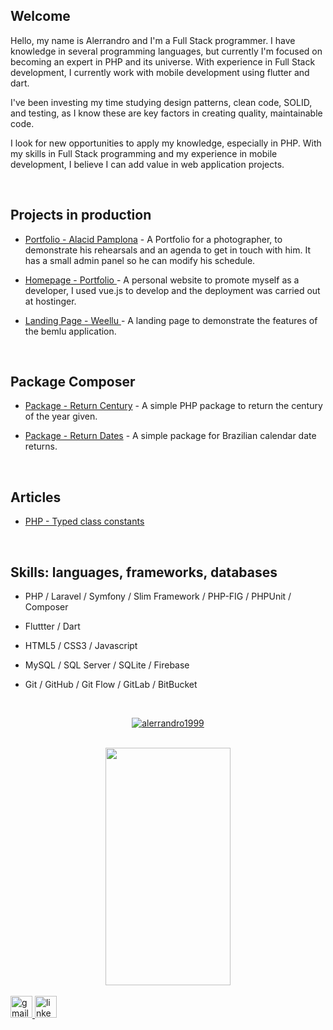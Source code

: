 ## Welcome
Hello, my name is Alerrandro and I'm a Full Stack programmer. I have knowledge in several programming languages, but currently I'm focused on becoming an expert in PHP and its universe. With experience in Full Stack development, I currently work with mobile development using flutter and dart.

I've been investing my time studying design patterns, clean code, SOLID, and testing, as I know these are key factors in creating quality, maintainable code.

I look for new opportunities to apply my knowledge, especially in PHP. With my skills in Full Stack programming and my experience in mobile development, I believe I can add value in web application projects.

<br/>

## Projects in production 

- [Portfolio - Alacid Pamplona](https://www.alacidfotografia.com) - A Portfolio for a photographer, to demonstrate his rehearsals and an agenda to get in touch with him. It has a small admin panel so he can modify his schedule.

- [Homepage - Portfolio ](https://alerrandrodev.tech/) - A personal website to promote myself as a developer, I used vue.js to develop and the deployment was carried out at hostinger.

- [Landing Page - Weellu ](https://home.weellu.com/) - A landing page to demonstrate the features of the bemlu application. 

<br/>

## Package Composer

- [Package - Return Century](https://github.com/alerrandro1999/alerrandro-returncentury) - A simple PHP package to return the century of the year given.

- [Package - Return Dates](https://github.com/alerrandro1999/alerrandro-returndate) - A simple package for Brazilian calendar date returns.

<br/>

## Articles

- [PHP - Typed class constants](https://medium.com/@alerrandrokaton/php-typed-class-constants-d40eac11dbf5)

<br/>



## Skills: languages, frameworks, databases


- PHP / Laravel / Symfony / Slim Framework / PHP-FIG / PHPUnit / Composer 

- Fluttter / Dart

- HTML5 / CSS3 / Javascript

- MySQL / SQL Server / SQLite / Firebase

- Git / GitHub / Git Flow / GitLab / BitBucket

<br/>

<div align="center">

[![alerrandro1999](https://github-readme-stats.vercel.app/api/top-langs/?username=alerrandro1999&hide=html,css,scss,ruby,hack,batchfile,shell,pascal,blade,twig,cmake,swift,c++,go,kotlin,javascript,objective-c&layout=compact&theme=default&langs_count=15)](https://github.com/anuraghazra/github-readme-stats)

</div>

<br/>


<div align="center">
  <img src="https://api.daily.dev/devcards/94e783b68c324d85b66c9d8998357081.png?r=lxo" width="200" height="380" />
</div>

<br/>


<a href="mailto:alerrandrokaton@gmail.com" target="_blank">
    <img src="https://img.shields.io/static/v1?message=Gmail&logo=gmail&label=&color=D14836&logoColor=white&labelColor=&style=for-the-badge" height="35" alt="gmail logo"  />
  </a>
  <a href="https://www.linkedin.com/in/alerrandro-borges-b45a6a1a1/" target="_blank">
    <img src="https://img.shields.io/static/v1?message=LinkedIn&logo=linkedin&label=&color=0077B5&logoColor=white&labelColor=&style=for-the-badge" height="35" alt="linkedin logo"  />
  </a>

 
